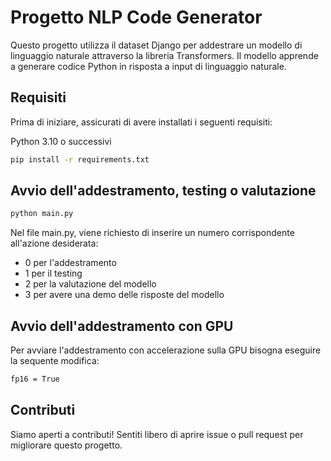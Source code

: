 # Progetto NLP Code Generator

Questo progetto utilizza il dataset Django per addestrare un modello di linguaggio naturale attraverso la libreria Transformers. Il modello apprende a generare codice Python in risposta a input di linguaggio naturale.

## Requisiti

Prima di iniziare, assicurati di avere installati i seguenti requisiti:

Python 3.10 o successivi
```bash
pip install -r requirements.txt
```

## Avvio dell'addestramento, testing o valutazione
```bash
python main.py
```
Nel file main.py, viene richiesto di inserire un numero corrispondente all'azione desiderata:
- 0 per l'addestramento
- 1 per il testing
- 2 per la valutazione del modello
- 3 per avere una demo delle risposte del modello

## Avvio dell'addestramento con GPU
Per avviare l'addestramento con accelerazione sulla GPU bisogna eseguire la sequente modifica:
```bash
fp16 = True
```
## Contributi
Siamo aperti a contributi! Sentiti libero di aprire issue o pull request per migliorare questo progetto.

